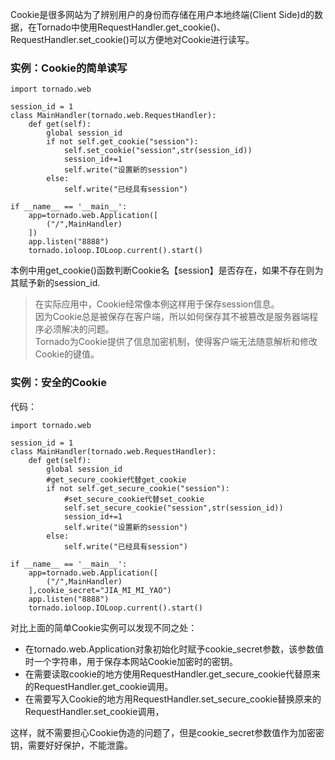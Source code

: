 Cookie是很多网站为了辨别用户的身份而存储在用户本地终端\(Client Side\)d的数据，在Tornado中使用RequestHandler.get\_cookie\(\)、RequestHandler.set\_cookie\(\)可以方便地对Cookie进行读写。

### 实例：Cookie的简单读写

```
import tornado.web

session_id = 1
class MainHandler(tornado.web.RequestHandler):
    def get(self):
        global session_id
        if not self.get_cookie("session"):
            self.set_cookie("session",str(session_id))
            session_id+=1
            self.write("设置新的session")
        else:
            self.write("已经具有session")

if __name__ == '__main__':
    app=tornado.web.Application([
        ("/",MainHandler)
    ])
    app.listen("8888")
    tornado.ioloop.IOLoop.current().start()
```

本例中用get\_cookie\(\)函数判断Cookie名【session】是否存在，如果不存在则为其赋予新的session\_id.

> 在实际应用中，Cookie经常像本例这样用于保存session信息。  
> 因为Cookie总是被保存在客户端，所以如何保存其不被篡改是服务器端程序必须解决的问题。  
> Tornado为Cookie提供了信息加密机制，使得客户端无法随意解析和修改Cookie的键值。

### 实例：安全的Cookie

代码：

```
import tornado.web

session_id = 1
class MainHandler(tornado.web.RequestHandler):
    def get(self):
        global session_id
        #get_secure_cookie代替get_cookie
        if not self.get_secure_cookie("session"):
            #set_secure_cookie代替set_cookie
            self.set_secure_cookie("session",str(session_id))
            session_id+=1
            self.write("设置新的session")
        else:
            self.write("已经具有session")

if __name__ == '__main__':
    app=tornado.web.Application([
        ("/",MainHandler)
    ],cookie_secret="JIA_MI_MI_YAO")
    app.listen("8888")
    tornado.ioloop.IOLoop.current().start()
```

对比上面的简单Cookie实例可以发现不同之处：

* 在tornado.web.Application对象初始化时赋予cookie\_secret参数，该参数值时一个字符串，用于保存本网站Cookie加密时的密钥。
* 在需要读取cookie的地方使用RequestHandler.get\_secure\_cookie代替原来的RequestHandler.get\_cookie调用。
* 在需要写入Cookie的地方用RequestHandler.set\_secure\_cookie替换原来的RequestHandler.set\_cookie调用，

这样，就不需要担心Cookie伪造的问题了，但是cookie\_secret参数值作为加密密钥，需要好好保护，不能泄露。

